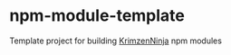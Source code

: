 # npm-module-template

Template project for building [KrimzenNinja](https://github.com/KrimzenNinja/) npm modules
